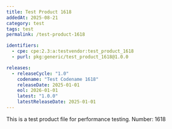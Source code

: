 ```yaml
---
title: Test Product 1618
addedAt: 2025-08-21
category: test
tags: test
permalink: /test-product-1618

identifiers:
  - cpe: cpe:2.3:a:testvendor:test_product_1618
  - purl: pkg:generic/test_product_1618@1.0.0

releases:
  - releaseCycle: "1.0"
    codename: "Test Codename 1618"
    releaseDate: 2025-01-01
    eol: 2026-01-01
    latest: "1.0.0"
    latestReleaseDate: 2025-01-01
---
```


This is a test product file for performance testing. Number: 1618
